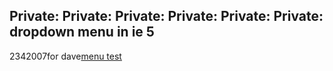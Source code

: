 <article><h2>Private: Private: Private: Private: Private: Private: dropdown menu in ie 5</h2><time><span class="day">23</span><span class="month">4</span><span class="year">2007</span></time>for dave<a href='http://www.wnas.nl/wp-content/uploads/2007/04/menutest.html' title='menu test'>menu test</a><code></code></article>
